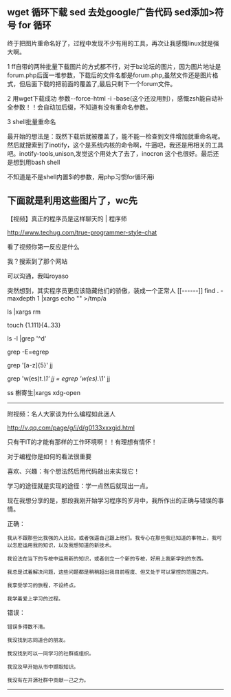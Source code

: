 wget 循环下载 sed 去处google广告代码 sed添加>符号  for 循环
------
终于把图片重命名好了，过程中发现不少有用的工具，再次让我感慨linux就是强大啊。

1 ff自带的两种批量下载图片的方式都不行，对于bz论坛的图片，因为图片地址是forum.php后面一堆参数，下载后的文件名都是forum.php,虽然文件还是图片格式，但后面下载的把前面的覆盖了,最后只剩下一个forum文件。

2 用wget下载成功 参数--force-html -i -base(这个还没用到），感慨zsh能自动补全参数！！会自动加后缀，不知道有没有重命名参数。

3 shell批量重命名

 最开始的想法是：既然下载后就被覆盖了，能不能一检查到文件增加就重命名呢。然后就搜索到了inotify，这个是系统内核的命令啊，牛逼吧，我还是用相关的工具吧。inotify-tools,unison,发觉这个用处大了去了，inocron 这个也很好。最后还是想到用bash shell

不知道是不是shell内置$i的参数，用php习惯for循环用i 

下面就是利用这些图片了，wc先
------
【视频】真正的程序员是这样聊天的 | 程序师

http://www.techug.com/true-programmer-style-chat

看了视频你第一反应是什么  

我？搜索到了那个网站

可以沟通，我叫royaso

突然想到，其实程序员更应该隐藏他们的骄傲，装成一个正常人
[[------]]
find . -maxdepth 1 |xargs echo "" >/tmp/a

ls |xargs rm

touch {1.111}{4..33}


ls -l |grep '^d'


grep -E=egrep

grep '[a-z]{5}' jj

grep 'w\(es\)t.*\1' jj  = egrep 'w(es).*\1' jj

ss 槲寄生|xargs xdg-open

------

附视频：名人大家谈为什么编程如此迷人

http://v.qq.com/page/g/i/d/g0133xxxgid.html

只有干IT的才能有那样的工作环境啊！！有理想有情怀！

对于编程你是如何的看法很重要

喜欢、兴趣：有个想法然后用代码敲出来实现它！

学习的途径就是实现的途径：学一点然后就现出一点。

现在我想分享的是，那段我刚开始学习程序的岁月中，我所作出的正确与错误的事情。

正确：

    我从不跟那些比我强的人比较，或者强逼自己跟上他们。我专心在那些我已知道的事物上，我可以怎麽运用我的知识，以及我想知道的新技术。

    我设法在当下的专桉中运用新的知识，或者创立一个新的专桉，好用上我新学到的东西。

    我总是试着解决问题，这些问题都是稍稍超出我目前程度、但又处于可以掌控的范围之内。

    我享受学习的旅程，不设终点。

    我学着爱上学习的过程。

错误：

    错误多得数不清。

    我没找到志同道合的朋友。

    我没找到可以一同学习的社群或组织。

    我没及早开始从书中撷取知识。

    我没有在开源社群中贡献一己之力。

------

